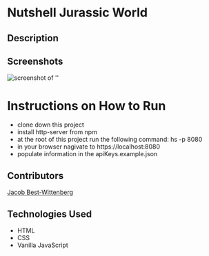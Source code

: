 # Nutshell Jurassic World

## Description


## Screenshots
![screenshot of '']()

# Instructions on How to Run
* clone down this project
* install http-server from npm
* at the root of this project run the following command: hs -p 8080
* in your browser nagivate to https://localhost:8080
* populate information in the apiKeys.example.json

## Contributors
[Jacob Best-Wittenberg](https://github.com/jacob-bw)

## Technologies Used
* HTML
* CSS
* Vanilla JavaScript